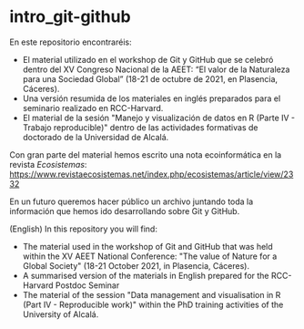 # intro_git-github
En este repositorio encontraréis:
- El material utilizado en el workshop de Git y GitHub que se celebró dentro del XV Congreso Nacional de la AEET: “El valor de la Naturaleza para una Sociedad Global” (18-21 de octubre de 2021, en Plasencia, Cáceres).
- Una versión resumida de los materiales en inglés preparados para el seminario realizado en RCC-Harvard.
- El material de la sesión "Manejo y visualización de datos en R (Parte IV - Trabajo reproducible)" dentro de las actividades formativas de doctorado de la Universidad de Alcalá.

Con gran parte del material hemos escrito una nota ecoinformática en la revista *Ecosistemas*: https://www.revistaecosistemas.net/index.php/ecosistemas/article/view/2332

En un futuro queremos hacer público un archivo juntando toda la información que hemos ido desarrollando sobre Git y GitHub.

(English)
In this repository you will find:
- The material used in the workshop of Git and GitHub that was held within the XV AEET National Conference: "The value of Nature for a Global Society" (18-21 October 2021, in Plasencia, Cáceres).
- A summarised version of the materials in English prepared for the RCC-Harvard Postdoc Seminar
- The material of the session "Data management and visualisation in R (Part IV - Reproducible work)" within the PhD training activities of the University of Alcalá.
